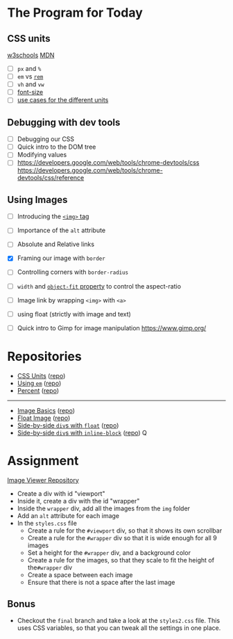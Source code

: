 # The Program for Today

## CSS units

[w3schools](https://www.w3schools.com/cssref/css_units.asp)
[MDN](https://developer.mozilla.org/en-US/docs/Learn/CSS/Building_blocks/Values_and_units)


- [ ] `px` and `%`
- [ ] `em` vs [`rem`](https://www.sitepoint.com/understanding-and-using-rem-units-in-css/)
- [ ] `vh` and `vw`
- [ ] [font-size](https://developer.mozilla.org/en-US/docs/Web/CSS/font-size)
- [ ] [use cases for the different units](https://kyleschaeffer.com/css-font-size-em-vs-px-vs-pt-vs-percent#:~:text=%E2%80%9CEms%E2%80%9D%20(em)%3A%20The,5em%20would%20equal%206pt%2C%20etc.)

## Debugging with dev tools

- [ ] Debugging our CSS
- [ ] Quick intro to the DOM tree
- [ ] Modifying values
- [ ] https://developers.google.com/web/tools/chrome-devtools/css https://developers.google.com/web/tools/chrome-devtools/css/reference

## Using Images

- [ ] Introducing the [`<img>` tag](https://www.w3schools.com/html/html_images.asp)
- [ ] Importance of the `alt` attribute
- [ ] Absolute and Relative links
- [x] Framing our image with `border`
- [ ] Controlling corners with `border-radius`
- [ ] `width` and [`object-fit` property](https://developer.mozilla.org/en-US/docs/Web/CSS/object-fit) to control the aspect-ratio
- [ ] Image link by wrapping `<img>` with `<a>`
- [ ] using float (strictly with image and text)
- [ ] Quick intro to Gimp for image manipulation
  https://www.gimp.org/


# Repositories

* [CSS Units](https://dciforks.github.io/css-units/) ([repo](https://github.com/DCIForks/css-units/))
* [Using `em`](https://dciforks.github.io/css-em/) ([repo](https://github.com/DCIForks/css-em))
* [Percent](https://dciforks.github.io/percent/) ([repo](https://github.com/DCIForks/percent))
---
* [Image Basics](https://dciforks.github.io/image-basics/) ([repo](https://github.com/DCIForks/image-basics))
* [Float Image](https://dciforks.github.io/float-image/) ([repo](https://github.com/DCIForks/float-image))
* [Side-by-side `div`s with `float`](https://dciforks.github.io/side-by-side/) ([repo](https://github.com/DCIForks/side-by-side))
* [Side-by-side `div`s with `inline-block`](https://dciforks.github.io/inline-block/) ([repo](https://github.com/DCIForks/inline-block))
Q
# Assignment
[Image Viewer Repository](https://classroom.github.com/a/ZbcBUSVS)

* Create a div with id "viewport"
* Inside it, create a div with the id "wrapper"
* Inside the `wrapper` div, add all the images from the `img` folder
* Add an `alt` attribute for each image
* In the `styles.css` file
  * Create a rule for the `#viewport` div, so that it shows its own scrollbar
  * Create a rule for the `#wrapper` div so that it is wide enough for all 9 images
  * Set a height for the `#wrapper` div, and a background color
  * Create a rule for the images, so that they scale to fit the height of the`#wrapper` div
  * Create a space between each image
  * Ensure that there is not a space after the last image

## Bonus

* Checkout the `final` branch and take a look at the `styles2.css` file. This uses CSS variables, so that you can tweak all the settings in one place.
